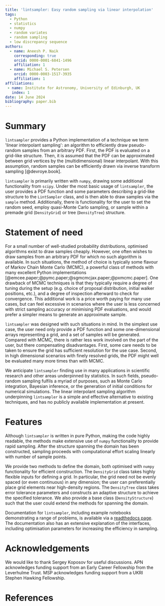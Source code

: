 ```yaml
---
title: 'lintsampler: Easy random sampling via linear interpolation'
tags:
  - Python
  - statistics
  - numpy
  - random variates
  - random sampling
  - low discrepancy sequence
authors:
  - name: Aneesh P. Naik
    corresponding: true
    orcid: 0000-0001-6841-1496
    affiliation: 1
  - name: Michael S. Petersen
    orcid: 0000-0003-1517-3935
    affiliation: 1
affiliations:
 - name: Institute for Astronomy, University of Edinburgh, UK
   index: 1
date: 14 June 2024
bibliography: paper.bib
---
```



# Summary

`lintsampler` provides a Python implementation of a technique we term 'linear interpolant sampling': an algorithm to efficiently draw pseudo-random samples from an arbitrary PDF. First, the PDF is evaluated on a grid-like structure. Then, it is assumed that the PDF can be approximated between grid vertices by the (multidimensional) linear interpolant. With this assumption, random samples can be efficiently drawn via inverse transform sampling [@devroye.book]. 

`lintsampler` is primarily written with `numpy`, drawing some additional functionality from `scipy`. Under the most basic usage of `lintsampler`, the user provides a PDF function and some parameters describing a grid-like structure to the `LintSampler` class, and is then able to draw samples via the `sample` method. Additionally, there is functionality for the user to set the random seed, employ quasi-Monte Carlo sampling, or sample within a premade grid (`DensityGrid`) or tree (`DensityTree`) structure.


# Statement of need

For a small number of well-studied probability distributions, optimised algorithms exist to draw samples cheaply. However, one often wishes to draw samples from an arbitrary PDF for which no such algorithm is available. In such situations, the method of choice is typically some flavour of Markov Chain Monte Carlo (MCMC), a powerful class of methods with many excellent Python implementations [@emcee.paper;@pymc.paper;@sgmcmcjax.paper;@pxmcmc.paper]. One drawback of MCMC techniques is that they typically require a degree of tuning during the setup (e.g. choice of proposal distribution, initial walker positions, etc.), and a degree of inspection afterward to check for convergence. This additional work is a price worth paying for many use cases, but can feel excessive in scenarios where the user is less concerned with strict sampling accuracy or minimising PDF evaluations, and would prefer a simpler means to generate an approximate sample.

`lintsampler` was designed with such situations in mind. In the simplest use case, the user need only provide a PDF function and some one-dimensional arrays representing a grid, and a set of samples will be generated. Compared with MCMC, there is rather less work involved on the part of the user, but there compensating disadvantages. First, some care needs to be taken to ensure the grid has sufficient resolution for the use case. Second, in high dimensional scenarios with finely resolved grids, the PDF might well be evaluated many more times than with MCMC.

We anticipate `lintsampler` finding use in many applications in scientific research and other areas underpinned by statistics. In such fields, pseudo-random sampling fulfils a myriad of purposes, such as Monte Carlo integration, Bayesian inference, or the generation of initial conditions for numerical simulations. The linear interpolant sampling algorithm underpinning `lintsampler` is a simple and effective alternative to existing techniques, and has no publicly available implementation at present.

# Features

Although `lintsampler` is written in pure Python, making the code highly readable, the methods make extensive use of `numpy` functionality to provide rapid sampling. After the structure spanning the domain has been constructed, sampling proceeds with computational effort scaling linearly with number of sample points. 

We provide two methods to define the domain, both optimised with `numpy` functionality for efficient construction. The `DensityGrid` class takes highly flexible inputs for defining a grid. In particular, the grid need not be evenly spaced (or even continuous) in any dimension; the user can preferentially place grid elements near high-density regions. The `DensityTree` class takes error tolerance parameters and constructs an adaptive structure to achieve the specified tolerance. We also provide a base class (`DensityStructure`) such that the user could extend the methods for spanning the domain.

Documentation for `lintsampler`, including example notebooks demonstrating a range of problems, is available via a [readthedocs page](https://lintsampler.readthedocs.io). The documentation also has an extensive explanation of the interfaces, including optimisation parameters for increasing the efficiency in sampling.

# Acknowledgements

We would like to thank Sergey Koposov for useful discussions. APN acknowledges funding support from an Early Career Fellowship from the Leverhulme Trust. MSP acknowledges funding support from a UKRI Stephen Hawking Fellowship.


# References
